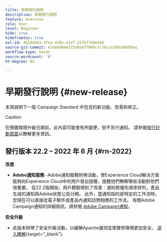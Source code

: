 ```yaml
---
title: 早期發行說明
description: 早期發行說明
feature: Overview
role: User
level: Beginner
hide: true
hidefromtoc: true
exl-id: 4b10eb63-3fea-438e-a1a7-25fbf7b0e5b0
source-git-commit: e2de69844275a9a97f609c7c76cce290c68d09ac
workflow-type: tm+mt
source-wordcount: '0'
ht-degree: 0%

---
```


# 早期發行說明 {#new-release}

本頁說明下一版 Campaign Standard 中包含的新功能、改善和修正。

>[!CAUTION]
>
> 在預備環境升級日期前，此內容可能會有所變更，恕不另行通知。 請參閱[發行計劃頁面](../../rn/using/release-planning.md)以瞭解更多資訊。

## 發行版本 22.2 – 2022 年 6 月 {#rn-2022}

**改進**

* **Adobe通知服務** -Adobe通知服務附帶活動，使Experience Cloud解決方案能夠向Experience Cloud中的用戶發出提醒，提醒他們瞭解哪些活動對他們很重要。 從22.2版開始，用戶體驗得到了改善：通知按優先順序排列，產品生成的通知與Adobe狀態公告分開。 此外，當通知指的是特定的工作流時，您現在可以直接從電子郵件或產品內通知訪問相應的工作流。  有關Adobe Campaign通知的詳細資訊，請參閱 [Adobe Campaign通知](../../administration/using/sending-internal-notifications.md)。


**安全升級**

* 此版本附帶了安全升級活動，以緩解Apache漏洞並使實例環境更加安全。 [深入瞭解](https://experienceleague.adobe.com/docs/campaign-classic/using/technotes/technote-migration/acc-apache-upgrade.html){target=&quot;_blank&quot;}.

